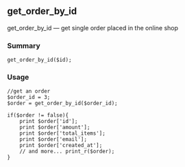 ## get_order_by_id

get_order_by_id — get single order placed in the online shop

### Summary

    get_order_by_id($id);

### Usage

    //get an order  
    $order_id = 3;
    $order = get_order_by_id($order_id);

    if($order != false){
    	print $order['id'];  
    	print $order['amount'];
    	print $order['total_items'];
    	print $order['email'];
    	print $order['created_at']; 
    	// and more... print_r($order);
    }

 